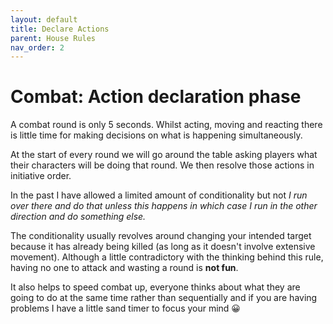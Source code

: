 ```yaml
---
layout: default
title: Declare Actions
parent: House Rules
nav_order: 2
---
```


# Combat: Action declaration phase

A combat round is only 5 seconds.  Whilst acting, moving and reacting there is little time for making decisions on what is happening simultaneously.

At the start of every round we will go around the table asking players what their characters will be doing that round.  We then resolve those actions in initiative order.

In the past I have allowed a limited amount of conditionality but not *I run over there and do that unless this happens in which case I run in the other direction and do something else.*

The conditionality usually revolves around changing your intended target because it has already being killed (as long as it doesn't involve extensive movement).  Although a little contradictory with the thinking behind this rule, having no one to attack and wasting a round is **not fun**.

It also helps to speed combat up, everyone thinks about what they are going to do at the same time rather than sequentially and if you are having problems I have a little sand timer to focus your mind 😀
